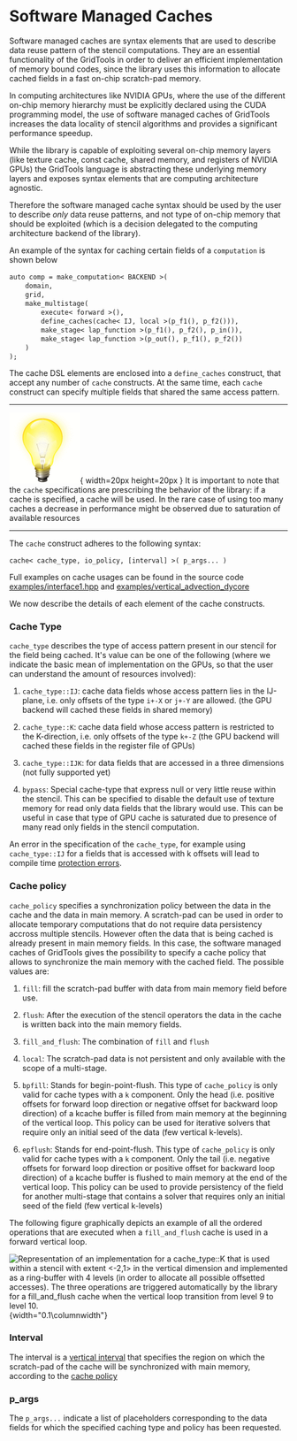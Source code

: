 # Software Managed Caches

Software managed caches are syntax elements that are used
to describe data reuse pattern of the stencil computations. 
They are an essential functionality of the GridTools in order
to deliver an efficient implementation of memory bound codes, 
since the library uses
this information to allocate cached fields in a fast on-chip
scratch-pad memory.

In computing architectures like NVIDIA GPUs, where the use of 
the different on-chip memory hierarchy must be explicitly 
declared using the CUDA programming model, the use of software managed 
caches of GridTools increases the data locality of stencil algorithms 
and provides a significant performance speedup. 

While the library is capable of exploiting several on-chip memory layers
(like texture cache, const cache, shared memory, and registers of NVIDIA GPUs) 
the GridTools language is abstracting these underlying memory layers and 
exposes syntax elements that are computing architecture agnostic.   

Therefore the software managed cache syntax should be used by the 
user to describe *only* data reuse patterns, and not type of 
on-chip memory that should be exploited (which is a decision delegated to 
the computing architecture backend of the library).
  
An example of the syntax for caching certain fields of a
`computation` is shown below

~~~~~~~~{.cpp}
auto comp = make_computation< BACKEND >(
    domain,
    grid,
    make_multistage(
        execute< forward >(),
        define_caches(cache< IJ, local >(p_f1(), p_f2())),
        make_stage< lap_function >(p_f1(), p_f2(), p_in()),
        make_stage< lap_function >(p_out(), p_f1(), p_f2())
    )
);
~~~~~~~~

The cache DSL elements are enclosed into a `define_caches` construct,
that accept any number of `cache` constructs. At the same time, each
`cache` construct can specify multiple fields that shared the same
access pattern.


---------------------------------------------------   --------------------------------------------------------
![Tip](figures/hint.gif){ width=20px height=20px }
                                                      It is important to note that the `cache` specifications
                                                      are prescribing the behavior of the library: if a cache
                                                      is specified, a cache will be used. In the rare case of
                                                      using too many caches a decrease in performance might be
                                                      observed due to saturation of available resources
---------------------------------------------------   --------------------------------------------------------


The `cache` construct adheres to the following syntax:

    cache< cache_type, io_policy, [interval] >( p_args... ) 

Full examples on cache usages can be found in the source code 
[examples/interface1.hpp](https://github.com/GridTools/gridtools/blob/master/examples/interface1.hpp) 
and
[examples/vertical_advection_dycore](https://github.com/GridTools/gridtools/blob/master/examples/vertical_advection_dycore.hpp)

We now describe the details of each element of the cache constructs.

### Cache Type

`cache_type` describes the type of access pattern present in our stencil for the field being cached. It's
value can be one of the following (where we indicate the basic mean of implementation on the GPUs, so that the user can understand the amount of resources involved):

1.  `cache_type::IJ`: cache data fields whose access pattern lies in the IJ-plane, i.e. only offsets of the type `i+-X` or `j+-Y` are allowed. 
(the GPU backend will cached these fields in shared memory)

2.  `cache_type::K`: cache data field whose access pattern is restricted to the
    K-direction, i.e. only offsets of the type `k+-Z` (the GPU backend will cached these fields in the register file of GPUs)

3.  `cache_type::IJK`: for data fields that are accessed in a three dimensions (not fully supported yet)

4.  `bypass`: Special cache-type that express null or very little reuse
    within the stencil. This can be specified to disable the default use of texture memory for read only data fields that the library would use.
    This can be useful in case that type of GPU cache is saturated due to presence of many read only fields in the stencil computation. 

An error in the specification of the `cache_type`, for example using `cache_type::IJ` for a fields that is accessed with k offsets will lead to compile time 
[protection errors](#syntax-compile-time-protections).

### Cache policy

`cache_policy` specifies a synchronization policy between the data in the cache and the data in main memory. A scratch-pad can be used 
in order to allocate temporary computations that do not require data persistency accross multiple stencils. However often the data that is
being cached is already present in main memory fields. In this case, the software managed caches of GridTools gives the possibility 
to specify a cache policy that allows to synchronize the main memory with the cached field. 
The possible values are:

 1. `fill`: fill the scratch-pad buffer with data from main memory field before use.

 2. `flush`: After the execution of the stencil operators the data in
 the cache is written back into the main memory fields.

 3. `fill_and_flush`: The combination of `fill` and `flush`

 4. `local`: The scratch-pad data is not persistent and only available with the scope of a multi-stage.

 5. `bpfill`: Stands for begin-point-flush. This type of `cache_policy` is only valid for cache types with a `k` component. 
Only the head (i.e. positive offsets for forward loop direction or negative offset for backward loop direction) of a kcache buffer is filled 
from main memory at the beginning of the vertical loop. 
This policy can be used for iterative solvers that require only
an initial seed of the data (few vertical k-levels). 
 
 6. `epflush`: Stands for end-point-flush. This type of `cache_policy` is only valid for cache types with a `k` component. 
 Only the tail (i.e. negative offsets for forward loop direction or positive offset for backward loop direction) of a kcache buffer is flushed to 
main memory at the end of the vertical loop. This policy can be used to provide persistency of the field 
 for another  multi-stage that contains a solver that requires only an initial seed of the field (few vertical k-levels) 
 
 
 The following figure graphically depicts an example of all the ordered operations that are executed when a `fill_and_flush`
  cache is used in a forward vertical loop. 
 
 ![Representation of an implementation for a `cache_type::K` that is used within a 
 stencil with extent `<-2,1>` in the vertical dimension and implemented as a ring-buffer with 4 levels (in order to allocate all possible offsetted accesses). The three operations 
 are triggered automatically by the library for a `fill_and_flush` cache when the vertical loop transition from level 9 to level 10.    ](figures/kcache_ex.png){width="0.1\columnwidth"}

### Interval

The interval is a [vertical interval](#vertical-regions-and-vertical-boundary-conditions) that specifies the region on which the scratch-pad of the cache
will be synchronized with main memory, according to the [cache policy](#cache-policy)


### p_args

The `p_args...` indicate a list of placeholders corresponding to the
data fields for which the specified caching type and policy has been
requested.

